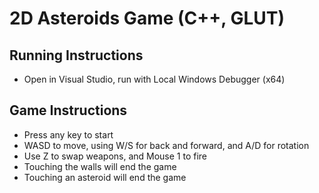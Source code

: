 # 2D Asteroids Game (C++, GLUT)

## Running Instructions
- Open in Visual Studio, run with Local Windows Debugger (x64)

## Game Instructions
- Press any key to start
- WASD to move, using W/S for back and forward, and A/D for rotation
- Use Z to swap weapons, and Mouse 1 to fire
- Touching the walls will end the game
- Touching an asteroid will end the game
